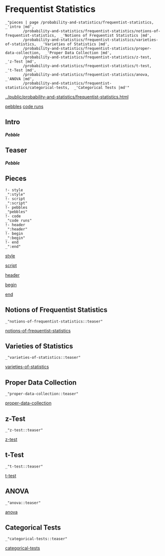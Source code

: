 # Frequentist Statistics

    _"pieces | page /probability-and-statistics/frequentist-statistics, _'intro |md',
            /probability-and-statistics/frequentist-statistics/notions-of-frequentist-statistics,  _'Notions of Frequentist Statistics |md',
            /probability-and-statistics/frequentist-statistics/varieties-of-statistics,  _'Varieties of Statistics |md',
            /probability-and-statistics/frequentist-statistics/proper-data-collection,  _'Proper Data Collection |md',
            /probability-and-statistics/frequentist-statistics/z-test,  _'z-Test |md',
            /probability-and-statistics/frequentist-statistics/t-test,  _'t-Test |md',
            /probability-and-statistics/frequentist-statistics/anova,  _'ANOVA |md',
            /probability-and-statistics/frequentist-statistics/categorical-tests,  _'Categorical Tests |md'"

[../public/probability-and-statistics/frequentist-statistics.html](# "save:")

[pebbles](#pebble "h5: | .join \n")
[code runs](#code "h5: | .join \n")

## Intro

##### Pebble

## Teaser

##### Pebble

## Pieces

    !- style
    _":style"
    !- script
    _":script"
    !- pebbles
    _"pebbles"
    !- code
    _"code runs"
    !- header
    _":header"
    !- begin
    _":begin"
    !- end
    _":end"



[style]() 

[script]()

[header]()

[begin]()

[end]()

## Notions of Frequentist Statistics

    _"notions-of-frequentist-statistics::teaser"


[notions-of-frequentist-statistics](pages/probability-and-statistics_frequentist-statistics_notions-of-frequentist-statistics.md "load:")

## Varieties of Statistics

    _"varieties-of-statistics::teaser"


[varieties-of-statistics](pages/probability-and-statistics_frequentist-statistics_varieties-of-statistics.md "load:")

## Proper Data Collection

    _"proper-data-collection::teaser"


[proper-data-collection](pages/probability-and-statistics_frequentist-statistics_proper-data-collection.md "load:")

## z-Test

    _"z-test::teaser"


[z-test](pages/probability-and-statistics_frequentist-statistics_z-test.md "load:")

## t-Test

    _"t-test::teaser"


[t-test](pages/probability-and-statistics_frequentist-statistics_t-test.md "load:")

## ANOVA

    _"anova::teaser"


[anova](pages/probability-and-statistics_frequentist-statistics_anova.md "load:")

## Categorical Tests

    _"categorical-tests::teaser"


[categorical-tests](pages/probability-and-statistics_frequentist-statistics_categorical-tests.md "load:")